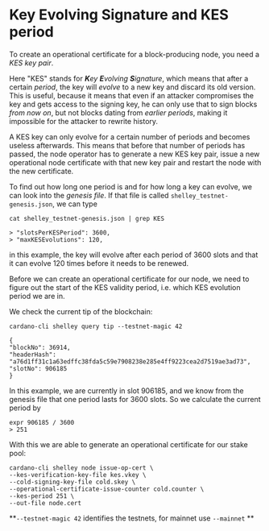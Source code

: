# Key Evolving Signature and KES period

To create an operational certificate for a block-producing node, you need a _KES key pair_.

Here "KES" stands for _**K**ey **E**volving **S**ignature_, which means that after a certain _period_, the key will _evolve_ to a new key
and discard its old version. This is useful, because it means that even if an attacker compromises the key and gets access to the signing key,
he can only use that to sign blocks _from now on_, but not blocks dating from _earlier periods_, making it impossible for the attacker to rewrite history.

A KES key can only evolve for a certain number of periods and becomes useless afterwards.
This means that before that number of periods has passed, the node operator has to generate a new KES key pair, issue a new operational node certificate with that new key pair and restart the node with the new certificate.

To find out how long one period is and for how long a key can evolve, we can look into the _genesis file_. If that file is called `shelley_testnet-genesis.json`,
we can type

    cat shelley_testnet-genesis.json | grep KES

    > "slotsPerKESPeriod": 3600,
    > "maxKESEvolutions": 120,

in this example, the key will evolve after each period of 3600 slots and that it can evolve 120 times before it needs to be renewed.

Before we can create an operational certificate for our node, we need to figure out the start of the KES validity period, i.e. which KES evolution period we are in.

We check the current tip of the blockchain:

    cardano-cli shelley query tip --testnet-magic 42

    {
    "blockNo": 36914,
    "headerHash": "a76d1ff31c1a63edffc38fda5c59e7908238e285e4ff9223cea2d7519ae3ad73",
    "slotNo": 906185
    }

In this example, we are currently in slot 906185, and we know from the genesis file that one period lasts for 3600 slots. So we calculate the current period by

    expr 906185 / 3600
    > 251

With this we are able to generate an operational certificate for our stake pool:

    cardano-cli shelley node issue-op-cert \
    --kes-verification-key-file kes.vkey \
    --cold-signing-key-file cold.skey \
    --operational-certificate-issue-counter cold.counter \
    --kes-period 251 \
    --out-file node.cert

**`--testnet-magic 42` identifies the testnets, for mainnet use `--mainnet` **
